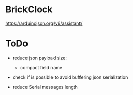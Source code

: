 # BrickClock

https://arduinojson.org/v6/assistant/

# ToDo
* reduce json payload size:
    - compact field name
* check if is possible to avoid buffering json serialization

* reduce Serial messages length